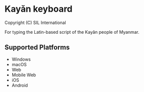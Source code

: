 ﻿Kayǎn keyboard
=====================

Copyright (C) SIL International

For typing the Latin-based script of the Kayǎn people of Myanmar.

Supported Platforms
-------------------
 * Windows
 * macOS
 * Web
 * Mobile Web
 * iOS
 * Android
 
